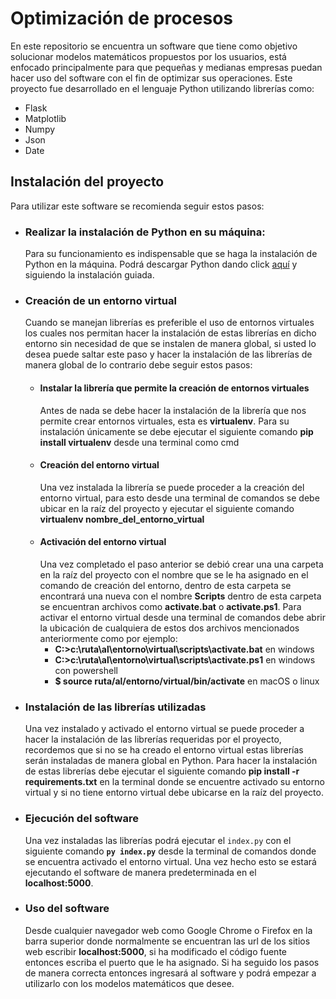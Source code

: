 # Optimización de procesos
En este repositorio se encuentra un software que tiene como objetivo
solucionar modelos matemáticos propuestos por los usuarios, está enfocado 
principalmente para que pequeñas y medianas empresas puedan hacer uso del software
con el fin de optimizar sus operaciones.
Este proyecto fue desarrollado en el lenguaje Python utilizando librerías como:
- Flask
- Matplotlib
- Numpy
- Json
- Date
## Instalación del proyecto
Para utilizar este software se recomienda seguir estos pasos:
- ### Realizar la instalación de Python en su máquina:
    Para su funcionamiento es indispensable que se haga la instalación de Python en la máquina.
    Podrá descargar Python dando click [aquí](https://www.python.org/downloads/) y siguiendo la instalación guiada.
- ### Creación de un entorno virtual    
    Cuando se manejan librerías es preferible el uso de entornos virtuales los cuales nos permitan hacer la instalación de estas librerías en dicho entorno sin necesidad de que se instalen de manera global, si usted lo desea puede saltar este paso y hacer la instalación de las librerías de manera global de lo contrario debe seguir estos pasos:
    - #### Instalar la librería que permite la creación de entornos virtuales
        Antes de nada se debe hacer la instalación de la librería que nos permite crear entornos virtuales, esta es **virtualenv**.
        Para su instalación únicamente se debe ejecutar el siguiente comando **pip install virtualenv** desde una terminal como cmd
    - #### Creación del entorno virtual
        Una vez instalada la librería se puede proceder a la creación del entorno virtual, para esto desde una terminal de comandos se debe ubicar en la raíz del proyecto y ejecutar el siguiente comando **virtualenv nombre_del_entorno_virtual**
    - #### Activación del entorno virtual
        Una vez completado el paso anterior se debió crear una una carpeta en la raíz del proyecto con el nombre que se le ha asignado en el comando de creación del entorno, dentro de esta carpeta se encontrará una nueva con el nombre **Scripts** dentro de esta carpeta se encuentran archivos como **activate.bat** o **activate.ps1**.
        Para activar el entorno virtual desde una terminal de comandos debe abrir la ubicación de cualquiera de estos dos archivos mencionados anteriormente como por ejemplo: 
        - **C:\>c:\ruta\al\entorno\virtual\scripts\activate.bat** en windows
        - **C:\>c:\ruta\al\entorno\virtual\scripts\activate.ps1** en windows con powershell
        - **$ source ruta/al/entorno/virtual/bin/activate** en macOS o linux
- ### Instalación de las librerías utilizadas
    Una vez instalado y activado el entorno virtual se puede proceder a hacer la instalación de las librerías requeridas por el proyecto, recordemos que si no se ha creado el entorno virtual estas librerías serán instaladas de manera global en Python. Para hacer la instalación de estas librerías debe ejecutar el siguiente comando **pip install -r requirements.txt** en la terminal donde se encuentre activado su entorno virtual y si no tiene entorno virtual debe ubicarse en la raíz del proyecto.
- ### Ejecución del software
    Una vez instaladas las librerías podrá ejecutar el `index.py` con el siguiente comando **`py index.py`** desde la terminal de comandos donde se encuentra activado el entorno virtual. Una vez hecho esto se estará ejecutando el software de manera predeterminada en el **localhost:5000**.
- ### Uso del software
    Desde cualquier navegador web como Google Chrome o Firefox en la barra superior donde normalmente se encuentran las url de los sitios web escribir **localhost:5000**, si ha modificado el código fuente entonces escriba el puerto que le ha asignado.
    Si ha seguido los pasos de manera correcta entonces ingresará al software y podrá empezar a utilizarlo con los modelos matemáticos que desee.